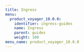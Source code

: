 ```yaml
---
title: Ingress
menu:
  product_voyager_10.0.0:
    identifier: ingress-guides
    name: Ingress
    parent: guides
    weight: 100
menu_name: product_voyager_10.0.0
---
```



